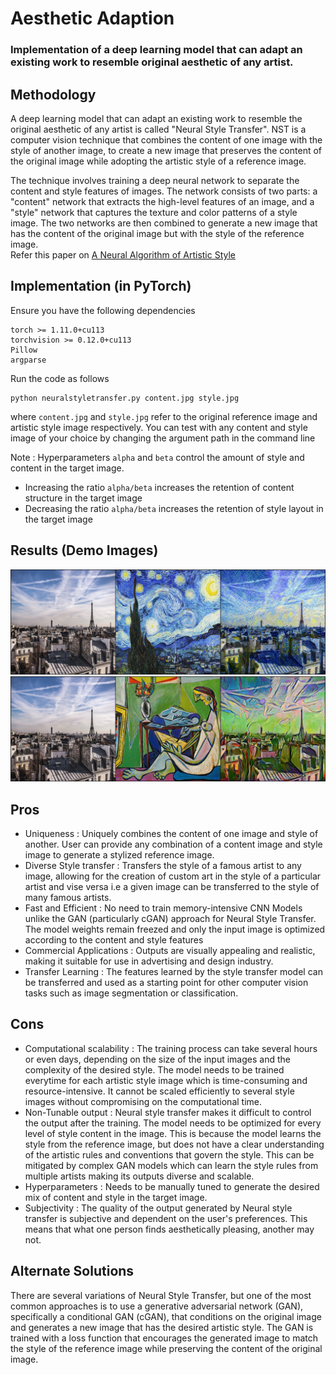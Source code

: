 # Aesthetic Adaption
### Implementation of a deep learning model that can adapt an existing work to resemble original aesthetic of any artist.

## Methodology
A deep learning model that can adapt an existing work to resemble the original aesthetic of any artist is called "Neural Style Transfer". NST is a computer vision technique that combines the content of one image with the style of another image, to create a new image that preserves the content of the original image while adopting the artistic style of a reference image. 

The technique involves training a deep neural network to separate the content and style features of images. The network consists of two parts: a "content" network that extracts the high-level features of an image, and a "style" network that captures the texture and color patterns of a style image. The two networks are then combined to generate a new image that has the content of the original image but with the style of the reference image. \
Refer this paper on [A Neural Algorithm of Artistic Style](https://arxiv.org/pdf/1508.06576.pdf)

## Implementation (in PyTorch)
Ensure you have the following dependencies
```
torch >= 1.11.0+cu113
torchvision >= 0.12.0+cu113
Pillow
argparse
```
Run the code as follows
```
python neuralstyletransfer.py content.jpg style.jpg
```
where ```content.jpg``` and ```style.jpg``` refer to the original reference image and artistic style image respectively. You can test with any content and style image of your choice by changing the argument path in the command line

Note : Hyperparameters ```alpha``` and ```beta``` control the amount of style and content in the target image. 
* Increasing the ratio ```alpha/beta``` increases the retention of content structure in the target image
* Decreasing the ratio ```alpha/beta``` increases the retention of style layout in the target image

## Results (Demo Images)
![generated_stack-1.png](/results/generated_stack-1.png)
![generated_stack-2.png](/results/generated_stack-2.png)

## Pros
* Uniqueness : Uniquely combines the content of one image and style of another. User can provide any combination of a content image and style image to generate a stylized reference image.
* Diverse Style transfer : Transfers the style of a famous artist to any image, allowing for the creation of custom art in the style of a particular artist and vise versa i.e a given image can be transferred to the style of many famous artists.
* Fast and Efficient : No need to train memory-intensive CNN Models unlike the GAN (particularly cGAN) approach for Neural Style Transfer. The model weights remain freezed and only the input image is optimized according to the content and style features
* Commercial Applications : Outputs are visually appealing and realistic, making it suitable for use in advertising and design industry.
* Transfer Learning : The features learned by the style transfer model can be transferred and used as a starting point for other computer vision tasks such as image segmentation or classification.
## Cons
* Computational scalability : The training process can take several hours or even days, depending on the size of the input images and the complexity of the desired style. The model needs to be trained everytime for each artistic style image which is time-consuming and resource-intensive. It cannot be scaled efficiently to several style images without compromising on the computational time.
* Non-Tunable output : Neural style transfer makes it difficult to control the output after the training. The model needs to be optimized for every level of style content in the image. This is because the model learns the style from the reference image, but does not have a clear understanding of the artistic rules and conventions that govern the style. This can be mitigated by complex GAN models which can learn the style rules from multiple artists making its outputs diverse and scalable.
* Hyperparameters : Needs to be manually tuned to generate the desired mix of content and style in the target image.
* Subjectivity : The quality of the output generated by Neural style transfer is subjective and dependent on the user's preferences. This means that what one person finds aesthetically pleasing, another may not.

## Alternate Solutions
There are several variations of Neural Style Transfer, but one of the most common approaches is to use a generative adversarial network (GAN), specifically a conditional GAN (cGAN), that conditions on the original image and generates a new image that has the desired artistic style. The GAN is trained with a loss function that encourages the generated image to match the style of the reference image while preserving the content of the original image.

